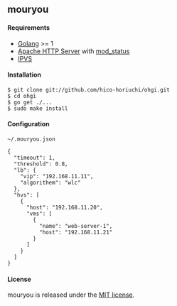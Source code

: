 ## mouryou

#### Requirements

  - [Golang](https://golang.org/) >= 1
  - [Apache HTTP Server](http://httpd.apache.org/) with [mod_status](http://httpd.apache.org/docs/2.4/mod/mod_status.html)
  - [IPVS](http://www.linuxvirtualserver.org/software/ipvs.html)

#### Installation

    $ git clone git://github.com/hico-horiuchi/ohgi.git
    $ cd ohgi
    $ go get ./...
    $ sudo make install

#### Configuration

`~/.mouryou.json`

    {
      "timeout": 1,
      "threshold": 0.8,
      "lb": {
        "vip": "192.168.11.11",
        "algorithem": "wlc"
      },
      "hvs": [
        {
          "host": "192.168.11.20",
          "vms": [
            {
              "name": "web-server-1",
              "host": "192.168.11.21"
            }
          ]
        }
      ]
    }
    
#### License

mouryou is released under the [MIT license](https://raw.githubusercontent.com/hico-horiuchi/mouryou/master/LICENSE).
